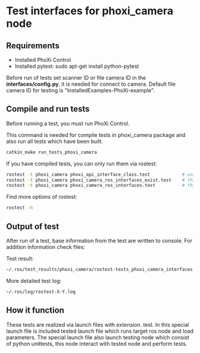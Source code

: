 # Test interfaces for phoxi_camera node
## Requirements
* Installed PhoXi Control
* Installed pytest: sudo apt-get install python-pytest

Before run of tests set scanner ID or file camera ID in the **interfaces/config.py**, 
it is needed for connect to camera. Default file camera ID for testing is "InstalledExamples-PhoXi-example".


## Compile and run tests
Before running a test, you must run PhoXi Control.

This command is needed for compile tests in phoxi_camera package and also run all tests which have been built.
```bash
catkin_make run_tests_phoxi_camera
```

If you have compiled tests, you can only run them via rostest:
```bash
rostest -t phoxi_camera phoxi_api_interface_class.test            # unittest for PhoXiInterface class
rostest -t phoxi_camera phoxi_camera_ros_interfaces_exist.test    # this test check if all interfaces exist
rostest -t phoxi_camera phoxi_camera_ros_interfaces.test          # this test call all services of phoxi_camera node and check responses

```

Find more options of rostest:
```bash
rostest -h
```

## Output of test
After run of a test, base information from the test are written to console.
For addition information check files:

Test result:
```bash
~/.ros/test_results/phoxi_camera/rostest-tests_phoxi_camera_interfaces.xml
```

More detailed test log:
```bash
~/.ros/log/rostest-X-Y.log
```

## How it function
These tests are realized via launch files with extension .test.
In this special launch file is included tested launch file which runs
target ros node and load parameters. The special launch file also launch
testing node which consist of python unittests, this node interact with
tested node and perform tests.
